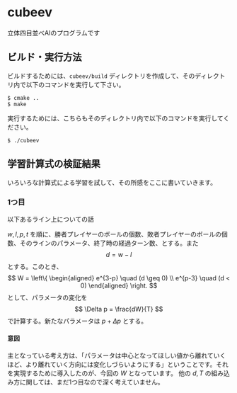 # cubeev

立体四目並べAIのプログラムです

## ビルド・実行方法
ビルドするためには、```cubeev/build``` ディレクトリを作成して、そのディレクトリ内で以下のコマンドを実行して下さい。
```
$ cmake ..
$ make
```
実行するためには、こちらもそのディレクトリ内で以下のコマンドを実行してください。
```
$ ./cubeev
```

## 学習計算式の検証結果
いろいろな計算式による学習を試して、その所感をここに書いていきます。
### 1つ目
以下あるライン上についての話

$w, l, p, t$ を順に、勝者プレイヤーのボールの個数、敗者プレイヤーのボールの個数、そのラインのパラメータ、終了時の経過ターン数、とする。また
$$
d = w - l
$$
とする。このとき、
$$
W = \left\{ \begin{aligned}
e^{3-p} \quad (d \geq 0) \\
e^{p-3} \quad (d < 0)
\end{aligned} \right.
$$
として、パラメータの変化を
$$
\Delta p = \frac{dW}{T}
$$
で計算する。新たなパラメータは $p + \Delta p$ とする。
#### 意図
主となっている考え方は、「パラメータは中心となってほしい値から離れていくほど、より離れていく方向には変化しづらいようにする」ということです。それを実現するために導入したのが、今回の $W$ となっています。
他の $d, T$ の組み込み方に関しては、まだ1つ目なので深く考えていません。